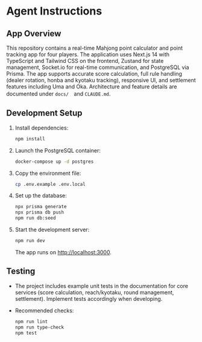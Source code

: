 # Agent Instructions

## App Overview

This repository contains a real-time Mahjong point calculator and point tracking app for four players. The application uses Next.js 14 with TypeScript and Tailwind CSS on the frontend, Zustand for state management, Socket.io for real-time communication, and PostgreSQL via Prisma. The app supports accurate score calculation, full rule handling (dealer rotation, honba and kyotaku tracking), responsive UI, and settlement features including Uma and Oka. Architecture and feature details are documented under `docs/`　and `CLAUDE.md`.

## Development Setup

1. Install dependencies:

   ```bash
   npm install
   ```

2. Launch the PostgreSQL container:

   ```bash
   docker-compose up -d postgres
   ```

3. Copy the environment file:

   ```bash
   cp .env.example .env.local
   ```

4. Set up the database:

   ```bash
   npx prisma generate
   npx prisma db push
   npm run db:seed
   ```

5. Start the development server:

   ```bash
   npm run dev
   ```

   The app runs on <http://localhost:3000>.

## Testing

- The project includes example unit tests in the documentation for core services (score calculation, reach/kyotaku, round management, settlement). Implement tests accordingly when developing.
- Recommended checks:

  ```bash
  npm run lint
  npm run type-check
  npm test
  ```
